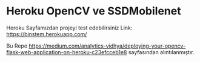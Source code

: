 # Heroku OpenCV ve SSDMobilenet

Heroku Sayfamızdan projeyi test edebilirsiniz 
Link: https://binstem.herokuapp.com/ 

Bu Repo https://medium.com/analytics-vidhya/deploying-your-opencv-flask-web-application-on-heroku-c23efcceb1e8 sayfasından alıntılanmıştır.

